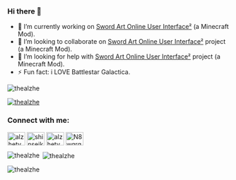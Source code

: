 ### Hi there 👋

- 🔭 I’m currently working on [Sword Art Online User Interface²](https://github.com/thealzhe/sao-ui-2) (a Minecraft Mod).
- 👯 I’m looking to collaborate on [Sword Art Online User Interface²](https://github.com/thealzhe/sao-ui-2) project (a Minecraft Mod).
- 🤔 I’m looking for help with [Sword Art Online User Interface²](https://github.com/thealzhe/sao-ui-2) project (a Minecraft Mod).
- ⚡ Fun fact: i LOVE Battlestar Galactica.

<p align="left"> <img src="https://komarev.com/ghpvc/?username=thealzhe&label=Profile%20views&color=0e75b6&style=flat" alt="thealzhe" /> </p>

<p align="left"> <a href="https://github.com/ryo-ma/github-profile-trophy"><img src="https://github-profile-trophy.vercel.app/?username=thealzhe" alt="thealzhe" /></a> </p>


<h3 align="left">Connect with me:</h3>
<p align="left">
<a href="https://twitter.com/alzhetv" target="blank"><img align="center" src="https://raw.githubusercontent.com/rahuldkjain/github-profile-readme-generator/master/src/images/icons/Social/twitter.svg" alt="alzhetv" height="30" width="40" /></a>
<a href="https://instagram.com/shinseiken" target="blank"><img align="center" src="https://raw.githubusercontent.com/rahuldkjain/github-profile-readme-generator/master/src/images/icons/Social/instagram.svg" alt="shinseiken" height="30" width="40" /></a>
<a href="https://www.youtube.com/c/alzhetv" target="blank"><img align="center" src="https://raw.githubusercontent.com/rahuldkjain/github-profile-readme-generator/master/src/images/icons/Social/youtube.svg" alt="alzhetv" height="30" width="40" /></a>
<a href="https://discord.gg/N8wqrgTWD8" target="blank"><img align="center" src="https://raw.githubusercontent.com/rahuldkjain/github-profile-readme-generator/master/src/images/icons/Social/discord.svg" alt="N8wqrgTWD8" height="30" width="40" /></a>
</p>

<p><img align="left" src="https://github-readme-stats.vercel.app/api/top-langs?username=thealzhe&show_icons=true&locale=en&layout=compact" alt="thealzhe" /></p>

<p>&nbsp;<img align="center" src="https://github-readme-stats.vercel.app/api?username=thealzhe&show_icons=true&locale=en" alt="thealzhe" /></p>

<p><img align="center" src="https://github-readme-streak-stats.herokuapp.com/?user=thealzhe&" alt="thealzhe" /></p>
